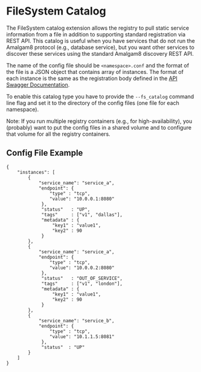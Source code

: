 # FileSystem Catalog

The FileSystem catalog extension allows the registry to pull static service information from a file in addition to supporting standard registration via REST API.
This catalog is useful when you have services that do not run the Amalgam8 protocol (e.g., database service), but you want other services to discover these services using the standard Amalgam8 discovery REST API.

The name of the config file should be `<namespace>.conf` and the format of the file is a JSON object that contains array of instances.
The format of each instance is the same as the registration body defined in the [API Swagger Documentation](https://amalgam8.io/registry).

To enable this catalog type you have to provide the `--fs_catalog` command line flag and set it to the directory of the config files (one file for each namespace).

Note: If you run multiple registry containers (e.g., for high-availability), you (probably) want to put the config files in a shared volume and to configure that volume for all the registry containers.

## Config File Example

```
{
    "instances": [
        {
            "service_name": "service_a",
            "endpoint": {
                "type" : "tcp",
                "value": "10.0.0.1:8080"
             },
             "status"   : "UP",
             "tags"     : ["v1", "dallas"],
             "metadata" : {
                 "key1" : "value1",
                 "key2" : 90
             }
        },
        {
            "service_name": "service_a",
            "endpoint": {
                "type" : "tcp",
                "value": "10.0.0.2:8080"
             },
             "status"   : "OUT_OF_SERVICE",
             "tags"     : ["v1", "london"],
             "metadata" : {
                 "key1" : "value1",
                 "key2" : 90
             }
        },
        {
            "service_name": "service_b",
            "endpoint": {
                "type" : "tcp",
                "value": "10.1.1.5:8081"
             },
             "status"  : "UP"
        }
    ]
}
```
